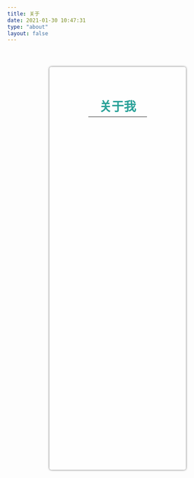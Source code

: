 ```yaml
---
title: 关于
date: 2021-01-30 10:47:31
type: "about"
layout: false
---
```


<meta charset="utf-8">
<title>关于 | 憨憨</title>
<script src="/js/sakura.min.js"></script>
<script src="/js/jquery.min.js"></script>

<style>
    * {
        margin: 0;
        padding: 0;
    }

    #sakuraDiv {
        width: 100%;
        height: 100vh;
        position: fixed;
        top: 0;
        z-index: -999999;
    }

    #aboutDiv {
        padding: 30px 30px 30px;
        box-shadow: 0 0 4px rgb(0 0 0 / 62%);
        background: rgb(255 255 255 / 64%);
        border-radius: 5px;
        width: 50%;
        height: 860px;
        position: relative;
        top: 40px;
        margin: auto;
        overflow: hidden;
    }

    h1 {
        text-align: center;
    }

    h1>span {
        color: #2aa198;
        border-bottom: 2.2px solid #8c8c8c;
        padding: 0 10% 4.1px 10%;
        cursor: pointer;
    }

    .aplayer {
        overflow: visible;
        position: relative;
        left: 1000px;
    }

    .aplayer .aplayer-lrc:after, .aplayer .aplayer-lrc:before {
        overflow: visible;
    }

    .aplayer .aplayer-lrc {
         overflow: visible;
    }

    .aplayer-lrc-current {
        position: fixed;
        bottom: -20px;
        left: -1090px;
    }

    .aplayer .aplayer-lrc p {
        font-size: 30px;
        color: black;
    }
    
</style>

<div id="sakuraDiv">
    <canvas id="sakura"></canvas>
</div>

<div id="aboutDiv">
    <h1>
        <span>关于我</span>
    </h1>
    <div id="aplayer"></div>
    
</div>

<script>
    const ap = new APlayer({
        container: document.getElementById('aplayer'),
        autoplay: true,
        lrcType: 3,
        loop: 'none',
        audio: [{
            name: '海阔天空 - Beyond',
            artist: 'Beyond',
            url: '/music/海阔天空-Beyond.mp3',
            cover: '/images/2.jpg',
            lrc: '/music/海阔天空.lrc',
            theme: '#ebd0c2'
        }]
    });

    setTimeout(() => {
        let invl = setInterval(() => {
            if (ap.audio.paused) {
                ap.lrc.hide();
                clearInterval(invl);
            }
        }, 250);
    }, 312000);
</script>